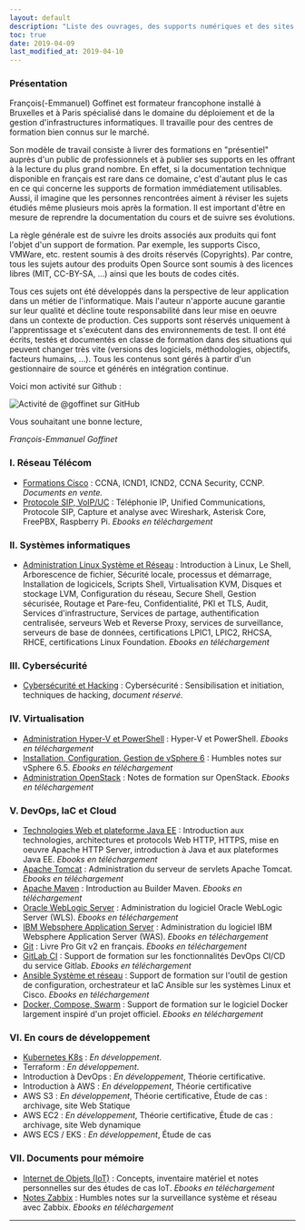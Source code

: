 ```yaml
---
layout: default
description: "Liste des ouvrages, des supports numériques et des sites de formation par domaines IT (Réseau Télécom, Systèmes informatiques, Cybersécurité, Virtualisation, DevOps et Cloud) de François Goffinet, Formateur à Bruxelles et à Paris."
toc: true
date: 2019-04-09
last_modified_at: 2019-04-10
---
```


<!-- toc -->

### Présentation

François(-Emmanuel) Goffinet est formateur francophone installé à Bruxelles et à Paris spécialisé dans le domaine du déploiement et de la gestion d'infrastructures informatiques. Il travaille pour des centres de formation bien connus sur le marché.

Son modèle de travail consiste à livrer des formations en "présentiel" auprès d'un public de professionnels et à publier ses supports en les offrant à la lecture du plus grand nombre. En effet, si la documentation technique disponible en français est rare dans ce domaine, c'est d'autant plus le cas en ce qui concerne les supports de formation immédiatement utilisables. Aussi, il imagine que les personnes rencontrées aiment à réviser les sujets étudiés même plusieurs mois après la formation. Il est important d'être en mesure de reprendre la documentation du cours et de suivre ses évolutions.

La règle générale est de suivre les droits associés aux produits qui font l'objet d'un support de formation. Par exemple, les supports Cisco, VMWare, etc. restent soumis à des droits réservés (Copyrights). Par contre, tous les sujets autour des produits Open Source sont soumis à des licences libres (MIT, CC-BY-SA, ...) ainsi que les bouts de codes cités.

Tous ces sujets ont été développés dans la perspective de leur application dans un métier de l'informatique. Mais l'auteur n'apporte aucune garantie sur leur qualité et décline toute responsabilité dans leur mise en oeuvre dans un contexte de production. Ces supports sont réservés uniquement à l'apprentissage et s'exécutent dans des environnements de test. Il ont été écrits, testés et documentés en classe de formation dans des situations qui peuvent changer très vite (versions des logiciels, méthodologies, objectifs, facteurs humains, ...). Tous les contenus sont gérés à partir d'un gestionnaire de source et générés en intégration continue.

Voici mon activité sur Github :

<img src="http://ghchart.rshah.org/409ba5/goffinet" alt="Activité de @goffinet sur GitHub" />

Vous souhaitant une bonne lecture,

_François-Emmanuel Goffinet_

### I. Réseau Télécom


* [Formations Cisco](https://cisco.goffinet.org) : CCNA, ICND1, ICND2, CCNA Security, CCNP. <i class="fas fa-cart-arrow-down"></i> _Documents en vente._
* [Protocole SIP, VoIP/UC](https://sip.goffinet.org) : Téléphonie IP, Unified Communications, Protocole SIP, Capture et analyse avec Wireshark, Asterisk Core, FreePBX, Raspberry Pi. <i class="fas fa-download"></i> _Ebooks en téléchargement_

### II. Systèmes informatiques

* [Administration Linux Système et Réseau](https://linux.goffinet.org) : Introduction à Linux, Le Shell, Arborescence de fichier, Sécurité locale, processus et démarrage, Installation de logicicels, Scripts Shell, Virtualisation KVM, Disques et stockage LVM, Configuration du réseau, Secure Shell, Gestion sécurisée, Routage et Pare-feu, Confidentialité, PKI et TLS, Audit, Services d'infrastructure, Services de partage, authentification centralisée, serveurs Web et Reverse Proxy, services de surveillance, serveurs de base de données, certifications LPIC1, LPIC2, RHCSA, RHCE, certifications Linux Foundation. <i class="fas fa-download"></i> _Ebooks en téléchargement_

### III. Cybersécurité

* [Cybersécurité et Hacking](https://cybersecurite.goffinet.org) : Cybersécurité : Sensibilisation et initiation, techniques de hacking, <i class="far fa-times-circle"></i> _document réservé_.

### IV. Virtualisation

* [Administration Hyper-V et PowerShell](https://hyper-v.goffinet.org/) : Hyper-V et PowerShell. <i class="fas fa-download"></i> _Ebooks en téléchargement_
* [Installation, Configuration, Gestion de vSphere 6](https://vsphere6.goffinet.org) : Humbles notes sur vSphere 6.5.  <i class="fas fa-download"></i> _Ebooks en téléchargement_
* [Administration OpenStack](https://openstack.goffinet.org) : Notes de formation sur OpenStack. <i class="fas fa-download"></i> _Ebooks en téléchargement_

### V. DevOps, IaC et Cloud

* [Technologies Web et plateforme Java EE](https://javaee.goffinet.org/web-01-protocole-http.html) : Introduction aux technologies, architectures et protocols Web HTTP, HTTPS, mise en oeuvre Apache HTTP Server, introduction à Java et aux plateformes Java EE. <i class="fas fa-download"></i> _Ebooks en téléchargement_
* [Apache Tomcat](https://javaee.goffinet.org/tomcat-01-introduction-tomcat.html) : Administration du serveur de servlets Apache Tomcat. <i class="fas fa-download"></i> _Ebooks en téléchargement_
* [Apache Maven](https://javaee.goffinet.org/maven-00-notes.html) : Introduction au Builder Maven. <i class="fas fa-download"></i> _Ebooks en téléchargement_
* [Oracle WebLogic Server](https://javaee.goffinet.org/wls-00-notes.html) : Administration du logiciel Oracle WebLogic Server (WLS). <i class="fas fa-download"></i> _Ebooks en téléchargement_
* [IBM Websphere Application Server](https://javaee.goffinet.org/was-01-introduction.html) : Administration du logiciel IBM Websphere Application Server (WAS). <i class="fas fa-download"></i> _Ebooks en téléchargement_
* [Git](https://git.goffinet.org) : Livre Pro Git v2 en français. <i class="fas fa-download"></i> _Ebooks en téléchargement_
* [GitLab CI](https://gitlab-ci.goffinet.org) : Support de formation sur les fonctionnalités DevOps CI/CD du service Gitlab. <i class="fas fa-download"></i> _Ebooks en téléchargement_
* [Ansible Système et réseau](https://ansible.goffinet.org) : Support de formation sur l'outil de gestion de configuration, orchestrateur et IaC Ansible sur les systèmes Linux et Cisco. <i class="fas fa-download"></i> _Ebooks en téléchargement_
* [Docker, Compose, Swarm](https://docker.goffinet.org) : Support de formation sur le logiciel Docker largement inspiré d'un projet officiel. <i class="fas fa-download"></i> _Ebooks en téléchargement_

### VI. En cours de développement

* [Kubernetes K8s](https://k8s.goffinet.org) : <i class="fab fa-searchengin"></i> _En développement_.
* Terraform  : <i class="fab fa-searchengin"></i> _En développement_.
* Introduction à DevOps :  <i class="fab fa-searchengin"></i> _En développement_, Théorie certificative.
* Introduction à AWS  :  <i class="fab fa-searchengin"></i> _En développement_, Théorie certificative
* AWS S3  : <i class="fab fa-searchengin"></i> _En développement_, Théorie certificative, Étude de cas : archivage, site Web Statique
* AWS EC2  : <i class="fab fa-searchengin"></i> _En développement_, Théorie certificative, Étude de cas : archivage, site Web dynamique
* AWS ECS / EKS : <i class="fab fa-searchengin"></i> _En développement_, Étude de cas

### VII. Documents pour mémoire

* [Internet de Objets (IoT)](https://iot.goffinet.org) : Concepts, inventaire matériel et notes personnelles sur des études de cas IoT. <i class="fas fa-download"></i> _Ebooks en téléchargement_
* [Notes Zabbix](https://zabbix.goffinet.org) : Humbles notes sur la surveillance système et réseau avec Zabbix. <i class="fas fa-download"></i> _Ebooks en téléchargement_

---

<div id="github-card"
     data-username="goffinet"
     data-max-repos="3"
     data-sort-by="stars"
     data-header-text="Most starred repositories">
</div>
